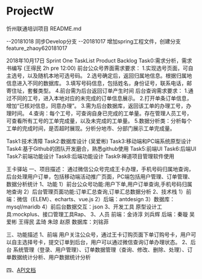 # ProjectW
忻州联通培训项目
README.md

--20181018 同步Develop分支
--20181017
增加spring工程文件，创建分支feature_zhaoy620181017

2018年10月17日 
Sprint One TaskList Product Backlog
Task0:需求分析，需求书编写 (王得民 2h pre 12:00)
      前台公众号界面需求要求：
            1.实现选号页面，可自主选号，以及随机本地可选号码。
            2.选号确定后，返回归属地信息。根据归属地信息进入不同的数据库。
            3.填写号码信息，包括姓名，身份证号，联系电话，邮寄住址，套餐类型。
            4.前台需为后台返回订单产生时间
      后台查询需求要求：
            1.通过不同的工号，进入本地对应的未完成的订单信息展示。
            2.打开单条订单信息，增加“已核对信息，同意办理”。
            3.需为后台数据库，返回该工单的办理工号，办理时间。
            4.查询：每个工号，可查询自身已完成的工单量。存在管理人员工号，可查看所有工号的工单完成量，以及未完成的工单量。
            5.数据分析类：分析每个工单的完成时间，是否超时展现。分析分地市、分部门展示工单完成量。

Task1:技术清障 
Task2:数据库设计         (吴爱彬)
Task3:移动端和PC端系统原型设计
Task4:基于Github的团队开发磨合，熟悉github使用
Task5:前端UI
Task6:后端UI
Task7:前端功能设计
Task8:后端功能设计
Task9:禅道项目管理软件使用

王卡驿站
一、项目描述：
通过微信公众号完成王卡办理，手机号码归属地查询，后台处理用户订单，包括移动端活动推广页面，PC端包括用户管理、订单管理、数据分析统计
1、功能
1）前台公众号功能:用户下单,用户订单查询,手机号码归属地查询
2）后台管理页面功能:订单汇总查询,订单汇总数据分析
2、技术栈
1）前端：微信（ELEM）、echarts、vue.js
2）后端：antdesign
3）数据库：mysql/maridb
4）前后台数据交互：json
3、开发工具
原型设计工具:mockplus、接口管理工具Rap、
3、人员
前端：金诗淳 刘兵辉 
后端：秦璇 吴爱彬 王得民 孟琦 朱琼 赵原
数据库：刘铭菲

三、功能描述
1、前端
用户关注公众号，通过王卡订购页面下单订购号卡，用户可以自主选择号卡，提交订单到后台，用户可以通过微信查询订单办理状态。
2、后台
系统管理（登录、用户管理）、订单数据管理（查询、修改、删除、处理）、订单数据统计分析、用户数据统计分析

四、[API文档](API.md)

